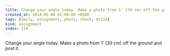 ```yaml
---
title: Change your angle today. Make a photo from 1' (30 cm) off the ground and post it.
created_at: 2014-01-06 01:00:00 +0100
tags: [daily, assignment, photo, shoot, ds124]
kind: assignment
index: 124
---
```


Change your angle today. Make a photo from 1' (30 cm) off the ground and post it.
